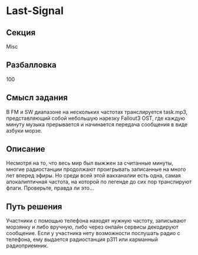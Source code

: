 # Last-Signal

## Секция
Misc

## Разбалловка
100

## Смысл задания
В FM и SW диапазоне на нескольких частотах транслируется task.mp3, представляющий собой небольшую
нарезку Fallout3 OST, где каждую минуту музыка прерывается и начинается передача сообщения в виде азбуки
морзе.

## Описание
Несмотря на то, что весь мир был выжжен за считанные минуты, многие радиостанции продолжают проигрывать записанные
на много лет вперед эфиры. Но среди всей этой вакханалии есть одна, самая апокалиптичная частота, на которой по легенде
до сих пор транслируют флаги. Проверьте, правда ли это...

## Путь решения
Участники с помощью телефона находят нужную частоту, записывают морзянку и либо вручную, либо через онлайн сервисы
декодируют сообщение. Если у участника нету возможности послушать радио с телефона, ему выдается радиостанция
р311 или карманный радиоприемник.
